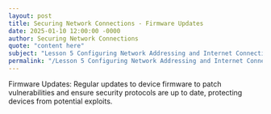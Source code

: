 ```yaml
---
layout: post
title: Securing Network Connections - Firmware Updates
date: 2025-01-10 12:00:00 -0000
author: Securing Network Connections
quote: "content here"
subject: "Lesson 5 Configuring Network Addressing and Internet Connections"
permalink: "/Lesson 5 Configuring Network Addressing and Internet Connections/Securing Network Connections/Securing Network Connections - Firmware Updates"
---
```


Firmware Updates: Regular updates to device firmware to patch vulnerabilities and ensure security protocols are up to date, protecting devices from potential exploits.
